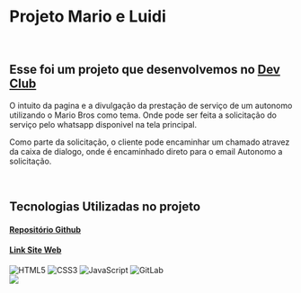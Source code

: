<h1>Projeto Mario e Luidi</h1>
<br>
<h2>Esse foi um projeto que desenvolvemos no <a href="htpps://rodolfomori.com.br/devclub">Dev Club</a></h2>
<p>O intuito da pagina e a divulgação da prestação de serviço de um autonomo utilizando o Mario Bros como tema.
Onde pode ser feita a solicitação do serviço pelo whatsapp disponivel na tela principal.</p>
<p>Como parte da solicitação, o cliente pode encaminhar um chamado atravez da caixa de dialogo, onde é encaminhado direto para o email Autonomo a solicitação.</p>
<br>
<h2>Tecnologias Utilizadas no projeto</h2>
<style="margin:2px;h4>
<h4><a href="https://github.com/hfkaue/Mario-Bros.git">Repositório Github</a></h4>
<h4><a href="https://marioencandor.netlify.app/">Link Site Web</a></h4>

![HTML5](https://img.shields.io/badge/html5-%23E34F26.svg?style=for-the-badge&logo=html5&logoColor=white) ![CSS3](https://img.shields.io/badge/css3-%231572B6.svg?style=for-the-badge&logo=css3&logoColor=white) ![JavaScript](https://img.shields.io/badge/javascript-%23323330.svg?style=for-the-badge&logo=javascript&logoColor=%23F7DF1E) ![GitLab](https://img.shields.io/badge/gitlab-%23181717.svg?style=for-the-badge&logo=gitlab&logoColor=white)
<br>
<img src="https://github.com/hfkaue/Mario-Bros/blob/main/imag/Apresenta%C3%A7%C3%A3o.png?raw=true"/>



